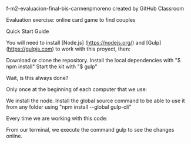 f-m2-evaluacion-final-bis-carmenpmoreno created by GitHub Classroom

Evaluation exercise: online card game to find couples

Quick Start Guide

You will need to install [Node.js] (https://nodejs.org/) and [Gulp] (https://gulpjs.com) to work with this proyect, then:

Download or clone the repository.
Install the local dependencies with "$ npm install"
Start the kit with "$ gulp"

Wait, is this always done?

Only once at the beginning of each computer that we use:

We install the node.
Install the global source command to be able to use it from any folder using "npm install --global gulp-cli"

Every time we are working with this code:

From our terminal, we execute the command gulp to see the changes online.